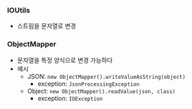 ### IOUtils
- 스트림을 문자열로 변경

### ObjectMapper
- 문자열을 특정 양식으로 변경 가능하다
- 예시
   - JSON: `new ObjectMapper().writeValueAsString(object)`
      - exception: `JsonProcessingException` 
   - Object: `new ObjectMapper().readValue(json, class)`
      - exception: `IOException` 
